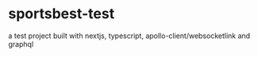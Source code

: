 # sportsbest-test
a test project built with nextjs, typescript, apollo-client/websocketlink and graphql
